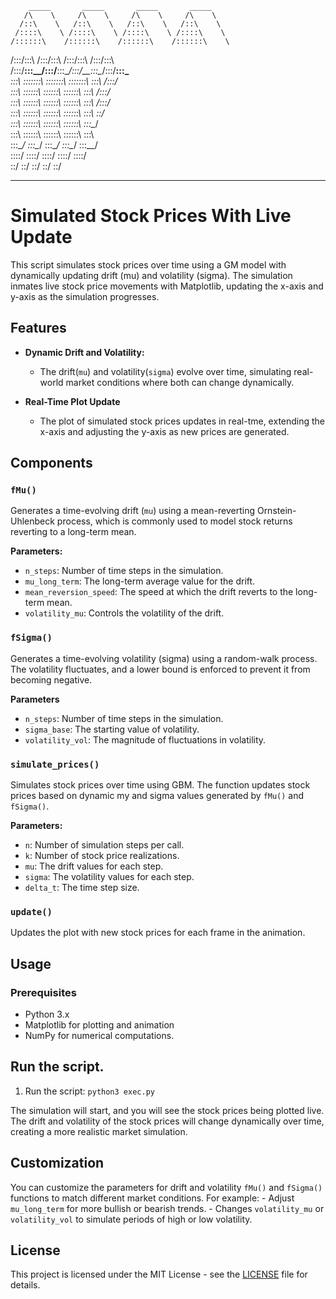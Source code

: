         _____       _____       _____       _____  
       /\    \     /\    \     /\    \     /\    \ 
      /::\    \   /::\    \   /::\    \   /::\    \
     /::::\    \ /::::\    \ /::::\    \ /::::\    \
    /::::::\    /::::::\    /::::::\    /::::::\    \
   /:::/\:::\    /:::/\:::\    /:::/\:::\    /:::/\:::\    \
  /:::/__\:::\__/:::/__\:::\__/:::/__\:::\__/:::/__\:::\____\
  \:::\   \::::\:::\   \::::\:::\   \::::\:::\   \:::\   /:::/    
   \:::\   \:::\:::\   \:::\:::\   \:::\:::\   \:::\   /:::/     
    \:::\   \:::\:::\   \:::\:::\   \:::\:::\   \:::\  /:::/      
     \:::\   \:::\:::\   \:::\:::\   \:::\:::\   \:::\ \::/     
      \:::\   \:::\:::\   \:::\:::\   \:::\:::\   \:::\__/     
       \:::\   \:::\:::\   \:::\:::\   \:::\:::\   \:::\      
        \:::\__/ \:::\__/ \:::\__/ \:::\__/ \:::\__/    
         \::::/   \::::/   \::::/   \::::/   \::::/       
          \::/     \::/     \::/     \::/     \::/          
***

# Simulated Stock Prices With Live Update

This script simulates stock prices over time using a GM model with dynamically updating drift (mu) and volatility (sigma). The simulation inmates live stock price movements with Matplotlib, updating the x-axis and y-axis as the simulation progresses.

## Features

- **Dynamic Drift and Volatility:**
    - The drift(`mu`) and volatility(`sigma`) evolve over time, simulating real-world market conditions where both can change dynamically.

- **Real-Time Plot Update**
    - The plot of simulated stock prices updates in real-tme, extending the x-axis and adjusting the y-axis as new prices are generated.

## Components

### `fMu()`

Generates a time-evolving drift (`mu`) using a mean-reverting Ornstein-Uhlenbeck process, which is commonly used to model stock returns reverting to a long-term mean.

**Parameters:**

- `n_steps`: Number of time steps in the simulation.
- `mu_long_term`: The long-term average value for the drift.
- `mean_reversion_speed`: The speed at which the drift reverts to the long-term mean.
- `volatility_mu`: Controls the volatility of the drift.

### `fSigma()`

Generates a time-evolving volatility (sigma) using a random-walk process. The volatility fluctuates, and a lower bound is enforced to prevent it from becoming negative.

**Parameters**

- `n_steps`: Number of time steps in the simulation.
- `sigma_base`: The starting value of volatility.
- `volatility_vol`: The magnitude of fluctuations in volatility.

### `simulate_prices()`

Simulates stock prices over time using GBM. The function updates stock prices based on dynamic my and sigma values generated by `fMu()` and `fSigma()`.

**Parameters:**

- `n`: Number of simulation steps per call.
- `k`: Number of stock price realizations.
- `mu`: The drift values for each step.
- `sigma`: The volatility values for each step.
- `delta_t`: The time step size.

### `update()`

Updates the plot with new stock prices for each frame in the animation.

## Usage

### Prerequisites

- Python 3.x
- Matplotlib for plotting and animation
- NumPy for numerical computations.

## Run the script.

1. Run the script: `python3 exec.py`

The simulation will start, and you will see the stock prices being plotted live. The drift and volatility of the stock prices will change dynamically over time, creating a more realistic market simulation.

## Customization

You can customize the parameters for drift and volatility `fMu()` and `fSigma()` functions to match different market conditions. For example:
    - Adjust `mu_long_term` for more bullish or bearish trends.
    - Changes `volatility_mu` or `volatility_vol` to simulate periods of high or low volatility.

## License

This project is licensed under the MIT License - see the [LICENSE](LICENSE) file for details.

